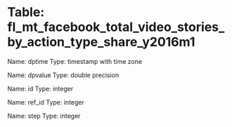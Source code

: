 Table: fl_mt_facebook_total_video_stories_by_action_type_share_y2016m1
======================================================================

Name: dptime
Type: timestamp with time zone

Name: dpvalue
Type: double precision

Name: id
Type: integer

Name: ref_id
Type: integer

Name: step
Type: integer

